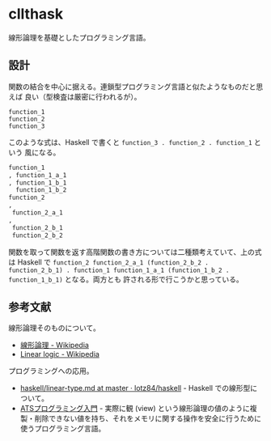 # cllthask

線形論理を基礎としたプログラミング言語。

## 設計

関数の結合を中心に据える。連鎖型プログラミング言語と似たようなものだと思えば
良い（型検査は厳密に行われるが）。

```text
function_1
function_2
function_3
```

このような式は、Haskell で書くと `function_3 . function_2 . function_1` という
風になる。

```tex
function_1
, function_1_a_1
, function_1_b_1
  function_1_b_2
function_2
,
 function_2_a_1
,
 function_2_b_1
 function_2_b_2
```

関数を取って関数を返す高階関数の書き方については二種類考えていて、上の式は
Haskell で `function_2 function_2_a_1 (function_2_b_2 . function_2_b_1) .
function_1 function_1_a_1 (function_1_b_2 . function_1_b_1)` となる。両方とも
許される形で行こうかと思っている。

## 参考文献

線形論理そのものについて。

* [線形論理 - Wikipedia](https://ja.wikipedia.org/wiki/%E7%B7%9A%E5%BD%A2%E8%AB%96%E7%90%86)
* [Linear logic - Wikipedia](https://en.wikipedia.org/wiki/Linear_logic)

プログラミングへの応用。

* [haskell/linear-type.md at master · lotz84/haskell](https://github.com/lotz84/haskell/blob/76b0e39efc0a001c0618c5001f39105d0ae48c29/docs/linear-type.md) - Haskell での線形型について。
* [ATSプログラミング入門](http://jats-ug.metasepi.org/doc/ATS2/INT2PROGINATS/book1.html) - 実際に観 (view) という線形論理の値のように複製・削除できない値を持ち、それをメモリに関する操作を安全に行うために使うプログラミング言語。

